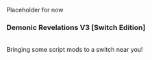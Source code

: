 Placeholder for now

<h3>Demonic Revelations V3 [Switch Edition]</h3>
 <br/>Bringing some script mods to a switch near you!
